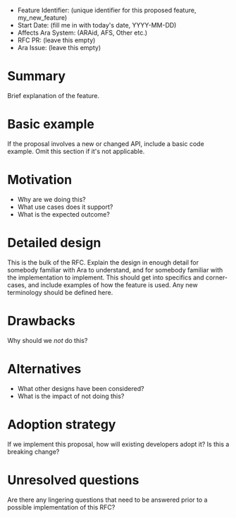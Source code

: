 - Feature Identifier: (unique identifier for this proposed feature, my_new_feature)
- Start Date: (fill me in with today's date, YYYY-MM-DD)
- Affects Ara System: (ARAid, AFS, Other etc.)
- RFC PR: (leave this empty)
- Ara Issue: (leave this empty)

# Summary

Brief explanation of the feature.

# Basic example

If the proposal involves a new or changed API, include a basic code example.
Omit this section if it's not applicable.

# Motivation

* Why are we doing this?
* What use cases does it support?
* What is the expected outcome?

# Detailed design

This is the bulk of the RFC. Explain the design in enough detail for somebody
familiar with Ara to understand, and for somebody familiar with the
implementation to implement. This should get into specifics and corner-cases,
and include examples of how the feature is used. Any new terminology should be
defined here.

# Drawbacks

Why should we *not* do this?

# Alternatives

* What other designs have been considered?
* What is the impact of not doing this?

# Adoption strategy

If we implement this proposal, how will existing developers adopt it? Is
this a breaking change?

# Unresolved questions

Are there any lingering questions that need to be answered prior to a possible implementation of this RFC?
